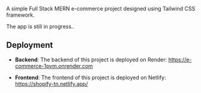 A simple Full Stack MERN e-commerce project designed using Tailwind CSS framework.

The app is still in progress..

## Deployment

- **Backend**: The backend of this project is deployed on Render: https://e-commerce-1pvm.onrender.com

- **Frontend**: The frontend of this project is deployed on Netlify: https://shopify-tn.netlify.app/


